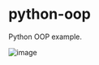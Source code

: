 # python-oop

Python OOP example.

![image](https://github.com/Ofir97/python-oop/assets/93199708/1d77235b-d489-4ee0-8c0f-77ef906ad652)

